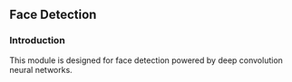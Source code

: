 ## Face Detection

### Introduction
This module is designed for face detection powered by deep convolution neural networks.
